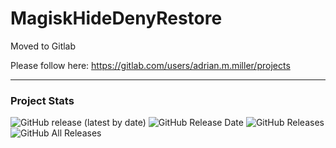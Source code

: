 # MagiskHideDenyRestore

Moved to Gitlab

Please follow here: https://gitlab.com/users/adrian.m.miller/projects

---

### Project Stats ###

![GitHub release (latest by date)](https://img.shields.io/github/v/release/adrianmmiller/MagiskHideDenyRestore?label=Release&style=plastic)
![GitHub Release Date](https://img.shields.io/github/release-date/adrianmmiller/MagiskHideDenyRestore?label=Release%20Date&style=plastic)
![GitHub Releases](https://img.shields.io/github/downloads/adrianmmiller/MagiskHideDenyRestore/latest/total?label=Downloads%20%28Latest%20Release%29&style=plastic)
![GitHub All Releases](https://img.shields.io/github/downloads/adrianmmiller/MagiskHideDenyRestore/total?label=Total%20Downloads%20%28All%20Releases%29&style=plastic)
